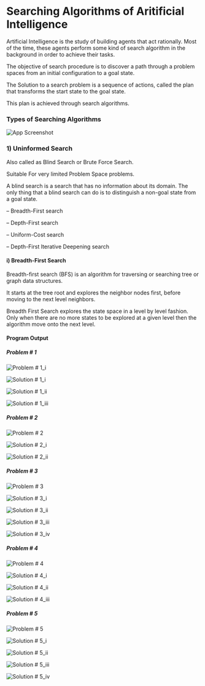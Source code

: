 
# Searching Algorithms of Aritificial Intelligence


Artificial Intelligence is the study of building agents that act rationally. Most of the time, these agents perform some kind of search algorithm in the background in order to achieve their tasks. 

The objective of search procedure is to discover a path through a problem
spaces from an initial configuration to a goal state.

The Solution to a search problem is a sequence of actions, called the plan that transforms the start state to the goal state.

This plan is achieved through search algorithms.
### Types of Searching Algorithms

![App Screenshot](https://cdncontribute.geeksforgeeks.org/wp-content/uploads/AI-algos-1-e1547043543151.png)


### 1) Uninformed Search

Also called as Blind Search or Brute Force Search.

Suitable For very limited Problem Space problems.

A blind search is a search that has no information about its domain. The only thing
that a blind search can do is to distinguish a non-goal state from a goal state.

– Breadth-First search

– Depth-First search

– Uniform-Cost search

– Depth-First Iterative Deepening search

#### i) Breadth-First Search

Breadth-first search (BFS) is an algorithm for traversing or searching tree or
graph data structures.

It starts at the tree root and explores the neighbor nodes first, before moving
to the next level neighbors.

Breadth First Search explores the state space in a level by level fashion. Only
when there are no more states to be explored at a given level then the
algorithm move onto the next level.


#### Program Output

##### Problem # 1

![Problem # 1_i](https://github.com/AhsanRaza05/18CS-AI/blob/main/Screenshots/Problem_Screenshots/BFS/BF_1.png?raw=true)

![Solution # 1_i](https://github.com/AhsanRaza05/18CS-AI/blob/main/Screenshots/Solution_Screenshots/BFS/BF_S_1_i.png?raw=true)

![Solution # 1_ii](https://github.com/AhsanRaza05/18CS-AI/blob/main/Screenshots/Solution_Screenshots/BFS/BF_S_1_ii.png?raw=true)

![Solution # 1_iii](https://github.com/AhsanRaza05/18CS-AI/blob/main/Screenshots/Solution_Screenshots/BFS/BF_S_1_iii.png?raw=true)


##### Problem # 2
![Problem # 2](https://github.com/AhsanRaza05/18CS-AI/blob/main/Screenshots/Problem_Screenshots/BFS/BF_2.png?raw=true)

![Solution # 2_i](https://github.com/AhsanRaza05/18CS-AI/blob/main/Screenshots/Solution_Screenshots/BFS/BF_S_2_i.png?raw=true)

![Solution # 2_ii](https://github.com/AhsanRaza05/18CS-AI/blob/main/Screenshots/Solution_Screenshots/BFS/BF_S_2_ii.png?raw=true)

##### Problem # 3
![Problem # 3](https://github.com/AhsanRaza05/18CS-AI/blob/main/Screenshots/Problem_Screenshots/BFS/BF_3.png?raw=true)

![Solution # 3_i](https://github.com/AhsanRaza05/18CS-AI/blob/main/Screenshots/Solution_Screenshots/BFS/BF_S_3_i.png?raw=true)

![Solution # 3_ii](https://github.com/AhsanRaza05/18CS-AI/blob/main/Screenshots/Solution_Screenshots/BFS/BF_S_3_ii.png?raw=true)

![Solution # 3_iii](https://github.com/AhsanRaza05/18CS-AI/blob/main/Screenshots/Solution_Screenshots/BFS/BF_S_3_iii.png?raw=true)

![Solution # 3_iv](https://github.com/AhsanRaza05/18CS-AI/blob/main/Screenshots/Solution_Screenshots/BFS/BF_S_3_iv.png?raw=true)

##### Problem # 4
![Problem # 4](https://github.com/AhsanRaza05/18CS-AI/blob/main/Screenshots/Problem_Screenshots/BFS/BF_4.png?raw=true)

![Solution # 4_i](https://github.com/AhsanRaza05/18CS-AI/blob/main/Screenshots/Solution_Screenshots/BFS/BF_S_4_i.png?raw=true)

![Solution # 4_ii](https://github.com/AhsanRaza05/18CS-AI/blob/main/Screenshots/Solution_Screenshots/BFS/BF_S_4_ii.png?raw=true)

![Solution # 4_iii](https://github.com/AhsanRaza05/18CS-AI/blob/main/Screenshots/Solution_Screenshots/BFS/BF_S_4_iii.png?raw=true)

##### Problem # 5
![Problem # 5](https://github.com/AhsanRaza05/18CS-AI/blob/main/Screenshots/Problem_Screenshots/BFS/BF_5.png?raw=true)

![Solution # 5_i](https://github.com/AhsanRaza05/18CS-AI/blob/main/Screenshots/Solution_Screenshots/BFS/BF_S_5_i.png?raw=true)

![Solution # 5_ii](https://github.com/AhsanRaza05/18CS-AI/blob/main/Screenshots/Solution_Screenshots/BFS/BF_S_5_ii.png?raw=true)

![Solution # 5_iii](https://github.com/AhsanRaza05/18CS-AI/blob/main/Screenshots/Solution_Screenshots/BFS/BF_S_5_iii.png?raw=true)

![Solution # 5_iv](https://github.com/AhsanRaza05/18CS-AI/blob/main/Screenshots/Solution_Screenshots/BFS/BF_S_5_iv.png?raw=true)
